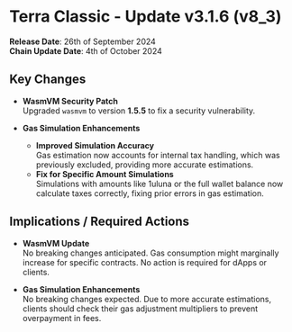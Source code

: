 # Terra Classic - Update v3.1.6 (v8_3)

**Release Date**: 26th of September 2024  
**Chain Update Date**: 4th of October 2024

## Key Changes

- **WasmVM Security Patch**  
  Upgraded `wasmvm` to version **1.5.5** to fix a security vulnerability.
  
- **Gas Simulation Enhancements**  
  - **Improved Simulation Accuracy**  
    Gas estimation now accounts for internal tax handling, which was previously excluded, providing more accurate estimations.
  - **Fix for Specific Amount Simulations**  
    Simulations with amounts like 1uluna or the full wallet balance now calculate taxes correctly, fixing prior errors in gas estimation.

## Implications / Required Actions

- **WasmVM Update**  
  No breaking changes anticipated. Gas consumption might marginally increase for specific contracts. No action is required for dApps or clients.

- **Gas Simulation Enhancements**  
  No breaking changes expected. Due to more accurate estimations, clients should check their gas adjustment multipliers to prevent overpayment in fees.
